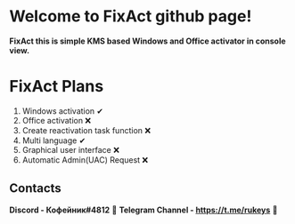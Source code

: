 # **Welcome to FixAct github page!**
**FixAct this is simple  KMS based Windows and Office activator in console view.**

# FixAct Plans

 1.  Windows activation ✔
 2.  Office activation  ❌
 3.  Create reactivation task function ❌
 4.  Multi language ✔
 5.  Graphical user interface ❌
 6.  Automatic Admin(UAC) Request ❌
 
 
## Contacts

**Discord - Кофейник#4812** 📨
**Telegram Channel - https://t.me/rukeys** 📰
